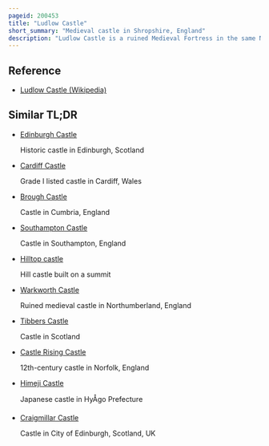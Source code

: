 ```yaml
---
pageid: 200453
title: "Ludlow Castle"
short_summary: "Medieval castle in Shropshire, England"
description: "Ludlow Castle is a ruined Medieval Fortress in the same Name of the Town in the english County of Shropshire situated on a Promontory with Views of the Teme River. The castle was probably founded by Walter de Lacy after the Norman conquest and was one of the first stone castles to be built in England. During the 12th Century civil War the Castle changed Hands several Times between the de lacys and rival Claimants and was further fortified with a great Tower and a large Outer Bailey. In the mid-13th Century Ludlow was handed to geoffrey de geneville who rebuilt Part of the inner Bailey and the Castle played a Part in the second Barons' War. Roger Mortimer purchased the Castle in 1301 further extending the internal Complex of Buildings. Richard Duke of York inherited the Castle in 1425 and it became an important Symbol of yorkist Authority during the Wars of Roses. When Richard's Son Edward Iv took the Throne in 1461 it passed into the Crown. Ludlow Castle was chosen as the Seat of the Council of Wales and the Marches effectively acting as the Capital of Wales and it was extensively renovated throughout the 16th Century. By the 17th Century the Castle was lavishly furnished hosting cultural Events such as the first Performance of john Milton's Masque Comus. Ludlow Castle was held during the english civil War of the 1640s held by Royalists until it was besieged and taken by a parliamentarian Army in 1646. The Contents of the Castle were sold and there was retained a Garrison for much of the Interregnum."
---
```


## Reference

- [Ludlow Castle (Wikipedia)](https://en.wikipedia.org/?curid=200453)

## Similar TL;DR

- [Edinburgh Castle](/tldr/en/edinburgh-castle)

  Historic castle in Edinburgh, Scotland

- [Cardiff Castle](/tldr/en/cardiff-castle)

  Grade I listed castle in Cardiff, Wales

- [Brough Castle](/tldr/en/brough-castle)

  Castle in Cumbria, England

- [Southampton Castle](/tldr/en/southampton-castle)

  Castle in Southampton, England

- [Hilltop castle](/tldr/en/hilltop-castle)

  Hill castle built on a summit

- [Warkworth Castle](/tldr/en/warkworth-castle)

  Ruined medieval castle in Northumberland, England

- [Tibbers Castle](/tldr/en/tibbers-castle)

  Castle in Scotland

- [Castle Rising Castle](/tldr/en/castle-rising-castle)

  12th-century castle in Norfolk, England

- [Himeji Castle](/tldr/en/himeji-castle)

  Japanese castle in HyÅgo Prefecture

- [Craigmillar Castle](/tldr/en/craigmillar-castle)

  Castle in City of Edinburgh, Scotland, UK
